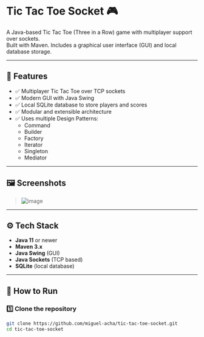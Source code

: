 # Tic Tac Toe Socket 🎮

A Java-based Tic Tac Toe (Three in a Row) game with multiplayer support over sockets.  
Built with Maven. Includes a graphical user interface (GUI) and local database storage.

---

## 📌 Features

- ✅ Multiplayer Tic Tac Toe over TCP sockets
- ✅ Modern GUI with Java Swing
- ✅ Local SQLite database to store players and scores
- ✅ Modular and extensible architecture
- ✅ Uses multiple Design Patterns:
  - Command
  - Builder
  - Factory
  - Iterator
  - Singleton
  - Mediator

---

## 🖼️ Screenshots

> ![image](https://github.com/user-attachments/assets/06376248-5e5c-4cf0-9947-50ca0f6b9a24)

---

## ⚙️ Tech Stack

- **Java 11** or newer
- **Maven 3.x**
- **Java Swing** (GUI)
- **Java Sockets** (TCP based)
- **SQLite** (local database)

---

## 🚀 How to Run

### 1️⃣ Clone the repository

```bash
git clone https://github.com/miguel-acha/tic-tac-toe-socket.git
cd tic-tac-toe-socket
